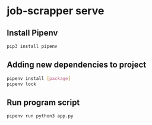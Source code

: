 # job-scrapper serve

## Install Pipenv

```bash
pip3 install pipenv
```

## Adding new dependencies to project

```bash
pipenv install [package]
pipenv lock
```

## Run program script

```bash
pipenv run python3 app.py
```

